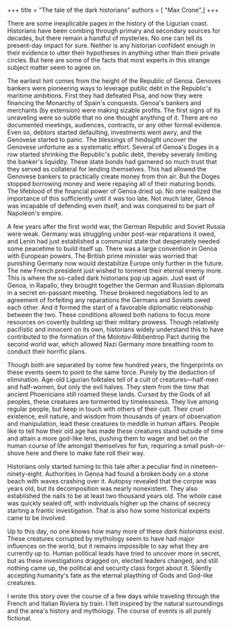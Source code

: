 +++
title = "The tale of the dark historians"
authors = [ "Max Crone",]
+++

There are some inexplicable pages in the history of the Ligurian coast.
Historians have been combing through primary and secondary sources for decades, but there remain a handful of mysteries.
No one can tell its present-day impact for sure.
Neither is any historian confident enough in their evidence to utter their hypotheses in anything other than their private circles.
But here are some of the facts that most experts in this strange subject matter seem to agree on.

The earliest hint comes from the height of the Republic of Genoa.
Genoves bankers were pioneering ways to leverage public debt in the Republic's maritime ambitions.
First they had defeated Pisa, and now they were financing the Monarchy of Spain's conquests.
Genoa's bankers and merchants (by extension) were making sizable profits.
The first signs of its unraveling were so subtle that no one thought anything of it.
There are no documented meetings, audiences, contracts, or any other formal evidence.
Even so, debtors started defaulting, investments went awry, and the Genovese started to panic.
The blessings of hindsight uncover the Genovese unfortune as a systematic effort.
Several of Genoa's Doges in a row started shrinking the Republic's public debt, thereby severaly limiting the banker's liquidity.
These state bonds had garnered so much trust that they served as collateral for lending themselves.
This had allowed the Genovese bankers to practically create money from thin air.
But the Doges stopped borrowing money and were repaying all of their maturing bonds.
The lifeblood of the financial power of Genoa dried up.
No one realized the importance of this sufficiently until it was too late.
Not much later, Genoa was incapable of defending even itself, and was conquered to be part of Napoleon's empire.

A few years after the first world war, the German Republic and Soviet Russia were weak.
Germany was struggling under post-war reparations it owed, and Lenin had just established a communist state that desperately needed some peacetime to build itself up.
There was a large convention in Genoa with European powers.
The British prime minister was worried that punishing Germany now would destabilize Europe only further in the future.
The new French president just wished to torment their eternal enemy more.
This is where the so-called dark historians pop up again.
Just east of Genoa, in Rapallo, they brought together the German and Russian diplomats in a secret en-passant meeting.
These brokered negotiations led to an agreement of forfeiting any reparations the Germans and Soviets owed each other.
And it formed the start of a favorable diplomatic relationship between the two.
These conditions allowed both nations to focus more resources on covertly building up their military prowess.
Though relatively pacifistic and innocent on its own, historians widely understand this to have contributed to the formation of the Molotov-Ribbentrop Pact during the second world war, which allowed Nazi Germany more breathing room to conduct their horrific plans.

Though both are separated by some few hundred years, the fingerprints on these events seem to point to the same force.
Purely by the deduction of elimination.
Age-old Ligurian folktales tell of a cult of creatures—half-men and half-women, but only the evil halves.
They stem from the time that ancient Phoenicians still roamed these lands.
Cursed by the Gods of all peoples, these creatures are tormented by timelessness.
They live among regular people, but keep in touch with others of their cult.
Their cruel existence, evil nature, and wisdom from thousands of years of observation and manipulation, lead these creatures to meddle in human affairs.
People like to tell how their old age has made these creatures stand outside of time and attain a more god-like lens, pushing them to wager and bet on the human course of life amongst themselves for fun, requiring a small push-or-shove here and there to make fate roll their way.

Historians only started turning to this tale after a peculiar find in nineteen-ninety-eight.
Authorities in Genoa had found a broken body on a stone beach with waves crashing over it.
Autopsy revealed that the corpse was years old, but its decomposition was nearly nonexistent.
They also established the nails to be at least two thousand years old.
The whole case was quickly sealed off, with individuals higher up the chains of secrecy starting a frantic investigation.
That is also how some historical experts came to be involved.

Up to this day, no one knows how many more of these *dark historians* exist.
These creatures corrupted by mythology seem to have had major influences on the world, but it remains impossible to say what they are currently up to.
Human political leads have tried to uncover more in secret, but as these investigations dragged on, elected leaders changed, and still nothing came up, the political and security class forgot about it.
Silently accepting humanity's fate as the eternal plaything of Gods and God-like creatures.

<div class="post-footer">
<p>I wrote this story over the course of a few days while traveling through the French and Italian Riviera by train.
I felt inspired by the natural surroundings and the area's history and mythology.
The course of events is all purely fictional.</p>
</div>

